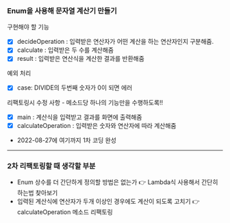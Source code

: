 ### Enum을 사용해 문자열 계산기 만들기

구현해야 할 기능
- [x] decideOperation : 입력받은 연산자가 어떤 계산을 하는 연산자인지 구분해줌.
- [x] calculate : 입력받은 두 수를 계산해줌
- [X] result : 입력받은 연산식을 계산한 결과를 반환해줌

예외 처리
- [x] case: DIVIDE의 두번째 숫자가 0이 되면 에러

리팩토링시 수정 사항 - 메소드당 하나의 기능만을 수행하도록!!
- [X] main : 계산식을 입력받고 결과를 화면에 출력해줌
- [X] calculateOperation : 입력받은 숫자와 연산자에 따라 계산해줌
- 2022-08-27에 여기까지 1차 코딩 완성
---
### 2차 리팩토링할 때 생각할 부분
- Enum 상수를 더 간단하게 정의할 방법은 없는가 👉 Lambda식 사용해서 간단히 하는법 찾아보기
- 입력된 계산식에 연산자가 두개 이상인 경우에도 계산이 되도록 고치기 👉 calculateOperation 메소드 리팩토링